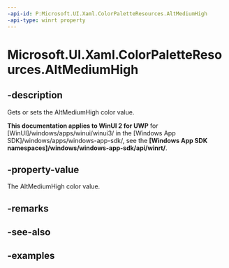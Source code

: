 ```yaml
---
-api-id: P:Microsoft.UI.Xaml.ColorPaletteResources.AltMediumHigh
-api-type: winrt property
---
```


<!-- Property syntax.
public IReference<Color> AltMediumHigh { get;  set; }
-->

# Microsoft.UI.Xaml.ColorPaletteResources.AltMediumHigh

## -description

Gets or sets the AltMediumHigh color value.

**This documentation applies to WinUI 2 for UWP** for [WinUI]/windows/apps/winui/winui3/ in the [Windows App SDK]/windows/apps/windows-app-sdk/, see the **[Windows App SDK namespaces]/windows/windows-app-sdk/api/winrt/**.

## -property-value

The AltMediumHigh color value.

## -remarks

## -see-also

## -examples

